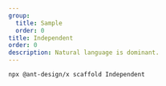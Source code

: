 ```yaml
---
group:
  title: Sample
  order: 0
title: Independent
order: 0
description: Natural language is dominant.
---
```


```bash
npx @ant-design/x scaffold Independent
```

<code src="./Independent/index.tsx" background="grey" compact></code>

